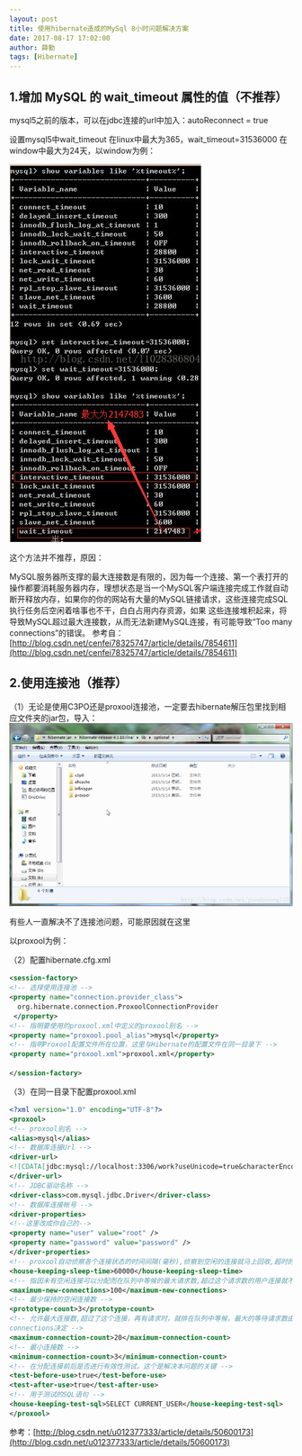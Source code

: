 ```yaml
---
layout: post
title: 使用hibernate造成的MySql 8小时问题解决方案
date: 2017-08-17 17:02:00
author: 薛勤
tags: [Hibernate]
---
```


## 1.增加 MySQL 的 wait_timeout 属性的值（不推荐）

mysql5之前的版本，可以在jdbc连接的url中加入：autoReconnect = true

设置mysql5中wait_timeout 
在linux中最大为365，wait_timeout=31536000 
在window中最大为24天，以window为例： 


![](./20170817使用hibernate造成的MySql8小时问题解决方案/1136672-20190623123008417-1023768128.png)

这个方法并不推荐，原因：

MySQL服务器所支撑的最大连接数是有限的，因为每一个连接、第一个表打开的操作都要消耗服务器内存，理想状态是当一个MySQL客户端连接完成工作就自动断开释放内存，如果你的你的网站有大量的MySQL链接请求，这些连接完成SQL执行任务后空闲着啥事也不干，白白占用内存资源，如果 这些连接堆积起来，将导致MySQL超过最大连接数，从而无法新建MySQL连接，有可能导致&ldquo;Too many connections&rdquo;的错误。 
参考自：[http://blog.csdn.net/cenfei78325747/article/details/7854611](http://blog.csdn.net/cenfei78325747/article/details/7854611)


## 2.使用连接池（推荐）

（1）无论是使用C3PO还是proxool连接池，一定要去hibernate解压包里找到相应文件夹的jar包，导入：
 ![](./20170817使用hibernate造成的MySql8小时问题解决方案/1136672-20190623122921451-403699173.png)

有些人一直解决不了连接池问题，可能原因就在这里

以proxool为例： 

（2）配置hibernate.cfg.xml

```xml
<session-factory>
<!-- 选择使用连接池 -->
<property name="connection.provider_class">
  org.hibernate.connection.ProxoolConnectionProvider
 </property>
<!-- 指明要使用的proxool.xml中定义的proxool别名 -->
<property name="proxool.pool_alias">mysql</property>
<!-- 指明Proxool配置文件所在位置，这里与Hibernate的配置文件在同一目录下 -->
<property name="proxool.xml">proxool.xml</property>

</session-factory>
```

（3）在同一目录下配置proxool.xml

```xml
<?xml version="1.0" encoding="UTF-8"?>
<proxool>
<!-- proxool别名 -->
<alias>mysql</alias>
<!-- 数据库连接Url -->
<driver-url>
<![CDATA[jdbc:mysql://localhost:3306/work?useUnicode=true&characterEncoding=UTF-8]]>
</driver-url>
<!-- JDBC驱动名称 -->
<driver-class>com.mysql.jdbc.Driver</driver-class>
<!-- 数据库连接帐号 -->
<driver-properties>
<!--这里改成你自己的-->
<property name="user" value="root" />
<property name="password" value="password" />
</driver-properties>
<!-- proxool自动侦察各个连接状态的时间间隔(毫秒),侦察到空闲的连接就马上回收,超时的销毁 -->
<house-keeping-sleep-time>60000</house-keeping-sleep-time>
<!-- 指因未有空闲连接可以分配而在队列中等候的最大请求数,超过这个请求数的用户连接就不会被接受 -->
<maximum-new-connections>100</maximum-new-connections>
<!-- 最少保持的空闲连接数 -->
<prototype-count>3</prototype-count>
<!-- 允许最大连接数,超过了这个连接，再有请求时，就排在队列中等候，最大的等待请求数由maximum-new-
connections决定 -->
<maximum-connection-count>20</maximum-connection-count>
<!-- 最小连接数 -->
<minimum-connection-count>3</minimum-connection-count>
<!-- 在分配连接前后是否进行有效性测试，这个是解决本问题的关键 -->
<test-before-use>true</test-before-use>
<test-after-use>true</test-after-use>
<!-- 用于测试的SQL语句 -->
<house-keeping-test-sql>SELECT CURRENT_USER</house-keeping-test-sql>
</proxool>
```

参考：[http://blog.csdn.net/u012377333/article/details/50600173](http://blog.csdn.net/u012377333/article/details/50600173)

